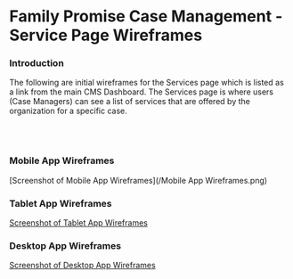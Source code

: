 # Family Promise Case Management - Service Page Wireframes

### Introduction

The following are initial wireframes for the Services page which is listed as a link from the main CMS Dashboard. The Services page is where users (Case Managers) can see a list of services that are offered by the organization for a specific case.

<br>
<br>

### Mobile App Wireframes

[Screenshot of Mobile App Wireframes](/Mobile App Wireframes.png)

<!-- (https://docs.google.com/document/d/10l1nowRy50QKU2QmOuSco78KIBNVvgI6BtFhkXKUYjE/edit?usp=sharing) -->

### Tablet App Wireframes

[Screenshot of Tablet App Wireframes](https://docs.google.com/document/d/1s2Blfc5ja3u4PSe-_Lq_KDer_GAH_epwfLaxqm07h6k/edit?usp=sharing)

### Desktop App Wireframes

[Screenshot of Desktop App Wireframes](https://docs.google.com/document/d/1_YgH-um59Ecu6QCwPVB3sB6qkA8IIF9vhWn5bLH71Pw/edit?usp=sharing)
